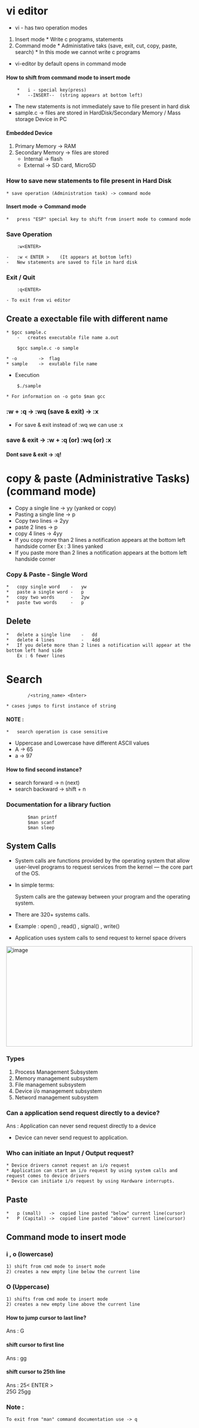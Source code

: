 # vi editor
* vi - has two operation modes
1)  Insert mode
        *   Write c programs, statements
2)  Command mode
        *   Administative taks (save, exit, cut, copy, paste, search)
        *   In this mode we cannot write c programs

*   vi-editor by default opens in command mode
#### How to shift from command mode to insert mode
        *   i - special key(press)
        *   --INSERT--  (string appears at bottom left)

*   The new statements is not immediately save to file present in hard disk
*   sample.c    ->  files are stored in HardDisk/Secondary Memory / Mass storage Device in PC

#### Embedded Device

1)  Primary Memory      ->      RAM 
2)  Secondary Memory    ->      files are stored
    -   Internal    ->  flash
    -   External    ->  SD card, MicroSD

### How to save new statements to file present in Hard Disk
    
    * save operation (Administration task) -> command mode

####    Insert mode     ->      Command mode
    *   press "ESP" special key to shift from insert mode to command mode

### Save Operation
```
    :w<ENTER>
```
    -   :w < ENTER >    (It appears at bottom left)
    -   New statements are saved to file in hard disk

### Exit / Quit
```
    :q<ENTER>
```
    - To exit from vi editor

## Create a exectable file with different name
    * $gcc sample.c
        -   creates executable file name a.out
```
    $gcc sample.c -o sample
```
    * -o        ->  flag
    * sample    ->  exutable file name

* Execution
```
    $./sample
```

    * For information on -o goto $man gcc

###     :w + :q     ->      :wq     (save & exit)   ->  :x
*   For save & exit instead of :wq we can use :x

###     save & exit ->  :w + :q     (or)    :wq     (or)    :x

####    Dont save & exit    ->  :q!

#  copy & paste    (Administrative Tasks)(command mode)

*   Copy a single line      ->  yy  (yanked or copy)
*   Pasting a single line   ->  p
*   Copy two lines          ->  2yy
*   paste 2 lines           ->  p
*   copy 4 lines            ->  4yy
*   If you copy more than 2 lines a notification appears at the bottom left handside corner
    Ex : 3 lines yanked
*   If you paste more than 2 lines a notification appears at the bottom left handside corner

###   Copy & Paste - Single Word
    *   copy single word    -   yw
    *   paste a single word -   p
    *   copy two words      -   2yw
    *   paste two words     -   p

##   Delete
    *   delete a single line    -   dd
    *   delete 4 lines          -   4dd
    *   If you delete more than 2 lines a notification will appear at the bottom left hand side
        Ex : 6 fewer lines

#     Search

```
        /<string_name> <Enter>
```
    * cases jumps to first instance of string

#### NOTE :
    *   search operation is case sensitive

*   Uppercase and Lowercase have different ASCII values
*   A   ->  65
*   a   ->  97
####    How to find second instance?
*   search forward      ->  n   (next)
*   search backward     ->  shift + n

###     Documentation for a library fuction
```
        $man printf
        $man scanf
        $man sleep
```

##  System Calls

*   System calls are functions provided by the operating system that allow user-level programs to request services from the kernel — the core part of the OS.

*   In simple terms:    <br>

    System calls are the gateway between your program and the operating system.

*   There are 320+ systems calls.
*   Example :   open() , read() , signal() , write()

* Application uses system calls to send request to kernel space drivers
<img width="498" height="268" alt="image" src="https://github.com/user-attachments/assets/bbe28115-fd7f-40cc-9e83-e731e0f1d2c0" />

### Types

1)  Process Management Subsystem
2)  Memory management subsystem
3)  File management subsystem
4)  Device i/o  management subsystem
5)  Netword management subsystem

### Can a application send request directly to a device?
Ans : Application can never send request directly to a device

*   Device can never send request to application.

### Who can initiate an Input / Output request?
    * Device drivers cannot request an i/o request
    * Application can start an i/o request by using system calls and request comes to device drivers
    * Device can initiate i/o request by using Hardware interrupts.

## Paste
    *   p (small)   ->  copied line pasted "below" current line(cursor)
    *   P (Capital) ->  copied line pasted "above" current line(cursor)

## Command mode     to      insert mode

###     i ,  o (lowercase)
    1) shift from cmd mode to insert mode
    2) creates a new empty line below the current line
###     O (Uppercase)
    1) shifts from cmd mode to insert mode
    2) creates a new empty line above the current line

#### How to jump cursor to last line?
Ans : G

#### shift cursor to first line
Ans : gg

#### shift cursor to 25th line
Ans : 25< ENTER > <br>
      25G
      25gg

### Note :
    To exit from "man" command documentation use -> q

